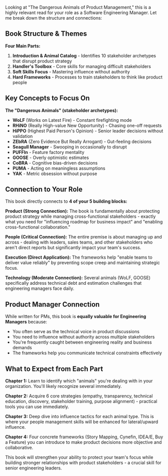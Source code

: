 Looking at "The Dangerous Animals of Product Management," this is a highly relevant read for your role as a Software Engineering Manager. Let me break down the structure and connections:

## Book Structure & Themes

**Four Main Parts:**

1. **Introduction & Animal Catalog** - Identifies 10 stakeholder archetypes that disrupt product strategy
2. **Handler's Toolbox** - Core skills for managing difficult stakeholders
3. **Soft Skills Focus** - Mastering influence without authority
4. **Hard Frameworks** - Processes to train stakeholders to think like product people

## Key Concepts to Focus On

**The "Dangerous Animals" (stakeholder archetypes):**
- **WoLF** (Works on Latest Fire) - Constant firefighting mode
- **RHiNO** (Really High-value New Opportunity) - Chasing one-off requests
- **HiPPO** (Highest Paid Person's Opinion) - Senior leader decisions without validation
- **ZEbRA** (Zero Evidence But Really Arrogant) - Gut-feeling decisions
- **Seagull Manager** - Swooping in occasionally to disrupt
- **PUFFIn** - Feature factory mentality
- **GOOSE** - Overly optimistic estimates
- **CoBRA** - Cognitive bias-driven decisions
- **PUMA** - Acting on meaningless assumptions
- **YAK** - Metric obsession without purpose

## Connection to Your Role

This book directly connects to **4 of your 5 building blocks:**

**Product (Strong Connection):** The book is fundamentally about protecting product strategy while managing cross-functional stakeholders - exactly what you need for "influencing roadmap for business impact" and "enabling cross-functional collaboration."

**People (Critical Connection):** The entire premise is about managing up and across - dealing with leaders, sales teams, and other stakeholders who aren't direct reports but significantly impact your team's success.

**Execution (Direct Application):** The frameworks help "enable teams to deliver value reliably" by preventing scope creep and maintaining strategic focus.

**Technology (Moderate Connection):** Several animals (WoLF, GOOSE) specifically address technical debt and estimation challenges that engineering managers face daily.

## Product Manager Connection

While written for PMs, this book is **equally valuable for Engineering Managers** because:
- You often serve as the technical voice in product discussions
- You need to influence without authority across multiple stakeholders
- You're frequently caught between engineering reality and business demands
- The frameworks help you communicate technical constraints effectively

## What to Expect from Each Part

**Chapter 1:** Learn to identify which "animals" you're dealing with in your organization. You'll likely recognize several immediately.

**Chapter 2:** Acquire 6 core strategies (empathy, transparency, technical education, discovery, stakeholder training, purpose alignment) - practical tools you can use immediately.

**Chapter 3:** Deep dive into influence tactics for each animal type. This is where your people management skills will be enhanced for lateral/upward influence.

**Chapter 4:** Four concrete frameworks (Story Mapping, Cynefin, IDEA/E, Buy a Feature) you can introduce to make product decisions more objective and collaborative.

This book will strengthen your ability to protect your team's focus while building stronger relationships with product stakeholders - a crucial skill for senior engineering leaders.